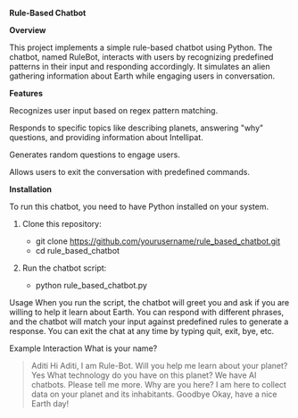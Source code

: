 **Rule-Based Chatbot**

**Overview**

This project implements a simple rule-based chatbot using Python. The chatbot, named RuleBot, interacts with users by recognizing predefined patterns in their input and responding accordingly. It simulates an alien gathering information about Earth while engaging users in conversation.

**Features**

Recognizes user input based on regex pattern matching.

Responds to specific topics like describing planets, answering "why" questions, and providing information about Intellipat.

Generates random questions to engage users.

Allows users to exit the conversation with predefined commands.

**Installation**

To run this chatbot, you need to have Python installed on your system.

1. Clone this repository:
   - git clone https://github.com/yourusername/rule_based_chatbot.git
   - cd rule_based_chatbot

2. Run the chatbot script:
   - python rule_based_chatbot.py

Usage
When you run the script, the chatbot will greet you and ask if you are willing to help it learn about Earth. You can respond with different phrases, and the chatbot will match your input against predefined rules to generate a response. You can exit the chat at any time by typing quit, exit, bye, etc.

Example Interaction
What is your name?
> Aditi
Hi Aditi, I am Rule-Bot. Will you help me learn about your planet?
> Yes
What technology do you have on this planet?
> We have AI chatbots.
Please tell me more.
> Why are you here?
I am here to collect data on your planet and its inhabitants.
> Goodbye
Okay, have a nice Earth day!


